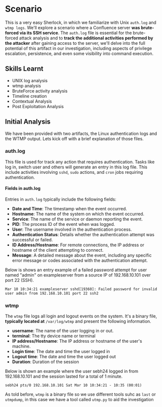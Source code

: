 # Scenario
This is a very easy Sherlock, in which we familiarize with Unix `auth.log` and `wtmp logs`. 
We'll explore a scenario where a Confluence server **was brute-forced via its SSH service**. The `auth.log` file is essential for the brute-forced attack analysis and to **track the additional activities performed by the attacker** after gaining access to the server, we'll delve into the full potential of this artifact in our investigation, including aspects of privilege escalation, persistence, and even some visibility into command execution.
## Skills Learnt

- UNIX log analysis
- wtmp analysis
- BruteForce activity analysis
- Timeline creation
- Contextual Analysis
- Post Exploitation Analysis

## Initial Analysis
We have been provided with two artifacts, the Linux authentication logs and the WTMP output. Lets kick off with a brief explanation of those files.
### auth.log
This file is used for track any action that requires authentication.  Tasks like log in, switch user and others will generate an entry in this log file. This include activities involving `sshd`, `sudo` actions, and `cron` jobs requiring authentication.
#### Fields in auth.log
Entries in `auth.log` typically include the following fields:

- **Date and Time**: The timestamp when the event occurred.
- **Hostname**: The name of the system on which  the event occurred.
- **Service**: The name of the service or daemon reporting the event.
- **PID**: The process ID of the event when was logged.
- **User**: The username involved in the authentication process.
- **Authentication Status**: Details whether the authentication attempt was successful or failed.
- **ID Address/Hostname**: For remote connections, the IP address or hostname of the client attempting to connect.
- **Message**: A detailed message about the event, including any specific error message or codes associated with the authentication attempt.

Below is shows an entry example of a failed password attempt for user named "admin" on exampleserver from a source IP of 192.168.10.101 over port 22 (SSH).

```
Mar 10 10:34:21 exampleserver sshd[19360]: Failed password for invalid user admin from 192.168.10.101 port 22 ssh2
```

### wtmp
The `wtmp` file logs all login and logout events on the system. It's a binary file, **typically located at** `/var/log/wtmp` and present the following information.

- **username**: The name of the user logging in or out.
- **terminal**: The tty device name or terminal 
- **IP address/Hostname**: The IP address or hostname of the user's machine.
- **Login time**: The date and time the user logged in
- **Logout time**: The date and time the user logged out
- **Duration**: Duration of the session

Below is shown an example where the user sebh24 logged in from 192.168.10.101 and the session lasted for a total of 1 minute.

```
sebh24 pts/0 192.168.10.101 Sat Mar 10 10:34:21 - 10:35 (00:01)
```

As told before, `wtmp` is a binary file so we use different tools suhc as `last` or `utmpdump`, in this case we have a tool called `utmp.py` to aid the investigation 